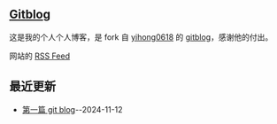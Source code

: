 ## [Gitblog](https://jeejeeguan.github.io/gitblog/)

这是我的个人个人博客，是 fork 自 [yihong0618](https://github.com/yihong0618) 的 [gitblog](https://github.com/yihong0618/gitblog)，感谢他的付出。

网站的 [RSS Feed](https://raw.githubusercontent.com/jeejeeguan/gitblog/master/feed.xml)

## 最近更新

- [第一篇 git blog](https://github.com/jeejeeguan/gitblog/issues/1)--2024-11-12
